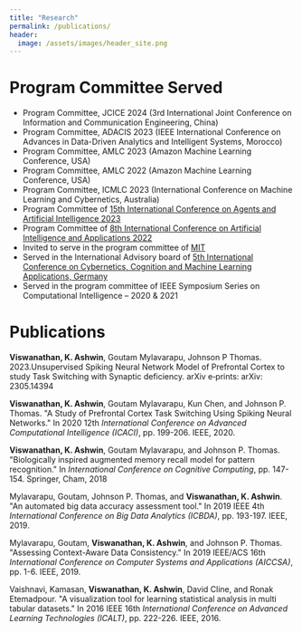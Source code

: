 ```yaml
---
title: "Research"
permalink: /publications/
header:
  image: /assets/images/header_site.png
---
```

# Program Committee Served
- Program Committee, JCICE 2024 (3rd International Joint Conference on Information and Communication Engineering,
China)
- Program Committee, ADACIS 2023 (IEEE International Conference on Advances in Data-Driven Analytics and Intelligent
Systems, Morocco)
- Program Committee, AMLC 2023 (Amazon Machine Learning Conference, USA)
- Program Committee, AMLC 2022 (Amazon Machine Learning Conference, USA)
- Program Committee, ICMLC 2023 (International Conference on Machine Learning and Cybernetics, Australia)
- Program Committee of [15th International Conference on Agents and Artificial Intelligence 2023](https://icaart.scitevents.org/ProgramCommittee.aspx)
- Program Committee of [8th International Conference on Artificial Intelligence and Applications 2022](https://csty2022.org/ai/committee)
- Invited to serve in the program committee of [MIT](https://www.innovationforever.com/aboutjournal/MIT/PeerReviewers)
- Served in the International Advisory board of [5th International Conference on Cybernetics, Cognition and Machine Learning Applications, Germany](https://www.intdatacon.com/committees/)
- Served in the program committee of IEEE Symposium Series on Computational Intelligence – 2020 & 2021

# Publications

**Viswanathan, K. Ashwin**, Goutam Mylavarapu, Johnson P Thomas. 2023.Unsupervised Spiking Neural Network Model of
Prefrontal Cortex to study Task Switching with Synaptic deficiency. arXiv e‑prints: arXiv: 2305.14394

**Viswanathan, K. Ashwin**, Goutam Mylavarapu, Kun Chen, and Johnson P. Thomas. "A Study of Prefrontal Cortex Task Switching Using Spiking Neural Networks." In 2020 12th *International Conference on Advanced Computational Intelligence (ICACI)*, pp. 199-206. IEEE, 2020.

**Viswanathan, K. Ashwin**, Goutam Mylavarapu, and Johnson P. Thomas. "Biologically inspired augmented memory recall model for pattern recognition." In *International Conference on Cognitive Computing*, pp. 147-154. Springer, Cham, 2018

Mylavarapu, Goutam, Johnson P. Thomas, and **Viswanathan, K. Ashwin**. "An automated big data accuracy assessment tool." In 2019 IEEE 4th *International Conference on Big Data Analytics (ICBDA)*, pp. 193-197. IEEE, 2019.

Mylavarapu, Goutam, **Viswanathan, K. Ashwin**, and Johnson P. Thomas. "Assessing Context-Aware Data Consistency." In 2019 IEEE/ACS 16th *International Conference on Computer Systems and Applications (AICCSA)*, pp. 1-6. IEEE, 2019.

Vaishnavi, Kamasan, **Viswanathan, K. Ashwin**, David Cline, and Ronak Etemadpour. "A visualization tool for learning statistical analysis in multi tabular datasets." In 2016 IEEE 16th *International Conference on Advanced Learning Technologies (ICALT)*, pp. 222-226. IEEE, 2016.
